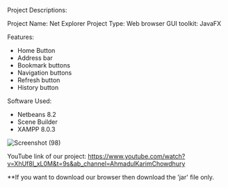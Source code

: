 Project Descriptions:

Project Name: Net Explorer
Project Type: Web browser
GUI toolkit: JavaFX

Features:
- Home Button
- Address bar
- Bookmark buttons
- Navigation buttons
- Refresh button
- History button

Software Used: 
- Netbeans 8.2
- Scene Builder
- XAMPP 8.0.3



![Screenshot (98)](https://user-images.githubusercontent.com/57568723/113544655-87603280-960a-11eb-8479-6f66dace779c.png)



YouTube link of our project: https://www.youtube.com/watch?v=XhUf8l_xL0M&t=9s&ab_channel=AhmadulKarimChowdhury

**If you want to download our browser then download the 'jar' file only.


